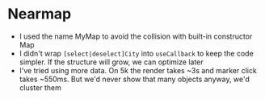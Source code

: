 # Nearmap

- I used the name MyMap to avoid the collision with built-in constructor Map
- I didn't wrap `[select|deselect]City` into `useCallback` to keep the code simpler. If the structure will grow, we can optimize later
- I've tried using more data. On 5k the render takes ~3s and marker click takes ~550ms. But we'd never show that many objects anyway, we'd cluster them
